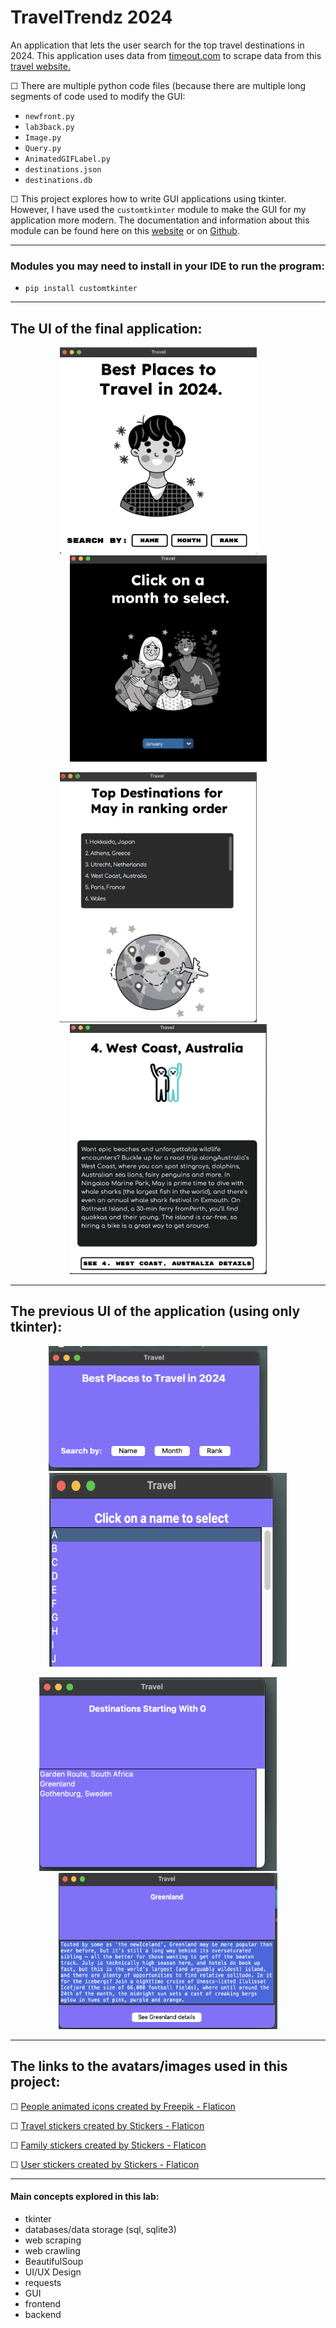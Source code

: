 # TravelTrendz 2024

An application that lets the user search for the top travel destinations in 2024. This application uses data from [timeout.com](https://www.timeout.com/) to scrape data from this [travel website.](https://www.timeout.com/things-to-do/best-places-to-travel)

&#9744; There are multiple python code files (because there are multiple long segments of code used to modify the GUI: 
- `newfront.py`
- `lab3back.py`
- `Image.py`
- `Query.py`
- `AnimatedGIFLabel.py`
- `destinations.json`
- `destinations.db`

&#9744; This project explores how to write GUI applications using tkinter. However, I have used the `customtkinter` module to make the GUI for my application more modern. The documentation and information about this module can be found here on this [website](https://customtkinter.tomschimansky.com/) or on [Github](https://github.com/TomSchimansky/CustomTkinter).

----------
### Modules you may need to install in your IDE to run the program:
- `pip install customtkinter`

----------
## The UI of the final application:

<p align="center">
  <img src="https://github.com/ShamitaGoyal/lab3-project/blob/main/lab3-imgs/pg1.png" width="315" height="330"/>
&nbsp; &nbsp; &nbsp; &nbsp;
  <img src="https://github.com/ShamitaGoyal/lab3-project/blob/main/lab3-imgs/pg2.png" width="315" height="330"/>
</p>

<p align="center">
  <img src="https://github.com/ShamitaGoyal/lab3-project/blob/main/lab3-imgs/pg3.png" width="315" height="400"/>
&nbsp; &nbsp; &nbsp; &nbsp;
  <img src="https://github.com/ShamitaGoyal/lab3-project/blob/main/lab3-imgs/pg4.png" width="315" height="400"/>
</p>

----------
## The previous UI of the application (using only tkinter):
<p align="center">
  <img src="https://github.com/ShamitaGoyal/lab3-project/blob/main/lab3-imgs/win1.png" width="350" height="200"/>
&nbsp; &nbsp; &nbsp; &nbsp;
  <img src="https://github.com/ShamitaGoyal/lab3-project/blob/main/lab3-imgs/win2.png" width="380" height="310"/>
</p>

<p align="center">
  <img src="https://github.com/ShamitaGoyal/lab3-project/blob/main/lab3-imgs/win3.png" width="380" height="310"/>
&nbsp; &nbsp; &nbsp; &nbsp;
  <img src="https://github.com/ShamitaGoyal/lab3-project/blob/main/lab3-imgs/win4.png" width="350" height="250"/>
</p>

----------

## The links to the avatars/images used in this project:

&#9744; <a href="https://www.flaticon.com/free-animated-icons/people" title="people animated icons">People animated icons created by Freepik - Flaticon</a>

&#9744; <a href="https://www.flaticon.com/free-stickers/travel" title="travel stickers">Travel stickers created by Stickers - Flaticon</a>

&#9744; <a href="https://www.flaticon.com/free-stickers/family" title="family stickers">Family stickers created by Stickers - Flaticon</a>

&#9744; <a href="https://www.flaticon.com/free-stickers/user" title="user stickers">User stickers created by Stickers - Flaticon</a>

----------

#### <p>Main concepts explored in this lab:</p>
- tkinter
- databases/data storage (sql, sqlite3)
- web scraping
- web crawling
- BeautifulSoup
- UI/UX Design
- requests
- GUI
- frontend
- backend

